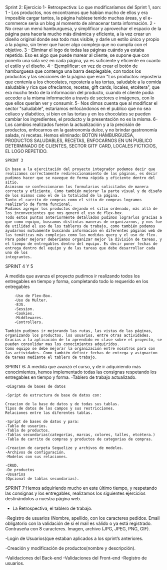 Sprint 2:
Ejercicio 1- Retrospectiva: Lo que modificaríamos del Sprint 1, son:
1 - Los productos, nos encontramos que habían mucho de ellos y era imposible cargar tantos, la página hubiese tenido muchas áreas, y el e-commerce seria un blog al momento de almacenar tanta información.
2 - No crear un menú hamburguesa, y simplificar y aprovechar el espacio de la página para hacerla mucho más dinámica y eficiente, a la vez crear un diseño original donde sea todo mas visible, y darle un estilo único y propio a la página, sin tener que hacer algo complejo que no cumplía con el objetivo.
3 - Eliminar el logo de todas las páginas cuándo ya estaba repetido. Eso es algo que puede marear al cliente, se supone que con ponerlo una sola vez en cada página, ya es suficiente y eficiente en cuanto el estilo y el diseño.
4 - Ejemplificar: en vez de crear el botón de hamburguesa que contenga una barra desplegable, con todos los productos y las secciones de la página que eran "Los productos: repostería que contenía a los chocolates, repostería a las tortas, saludable a la comida saludable y rica que ofrecíamos, recetas, gift cards, locales, etcétera", que era mucho texto de la información del producto, cuando el cliente podía acceder a la misma información a través de sectores e imágenes, con lo que ellos querían ver y consumir.
5- Nos dimos cuenta que al modificar el sector "saludable", estaríamos enfocándonos en el publico que no sea celiaco y diabético, si bien en las tortas y en los chocolates se pueden cambiar los ingredientes, el producto y la presentación no es la misma. 
6- Los cambios realizados fueron la actualización y a la precisión de productos, enfocarnos en la gastronomía dulce, y no brindar gastronomía salada, ni recetas.
Hemos eliminado: BOTON HAMBURGUESA, PRODUCTOS SALUDABLES, RECETAS, ENFOCARNOS EN UN PUBLICO DETERMINADO DE CLIENTES, SECTOR GITF CARD, LOCALES FICTICIOS, EL LOGO REPETIDO.


    SPRINT 3

	En base a la ejercitación del proyecto integrador podemos decir que realizamos correctamente redireccionamiento de las páginas, es decir pudimos hacer que se navegue de forma rápida y eficiente dentro del sitio. 
    Asimismo se confeccionaron los formularios solicitados de manera correcta y eficiente. Como también mejorar la parte visual y de diseño de los mismos como el de la totalidad de la página.
	Tanto el carrito de compras como el sitio de compras logramos realizarlo de forma funcional. 
	Pudimos agregar los productos dejando el sitio ordenado, más allá de los inconvenientes que nos generó el uso de flex-box.
	Todo estos puntos anteriormente detallados pudimos lograrlos gracias a que como equipo, buscamos distintas maneras de organizarnos, y nos fue de utilidad el uso de los tableros de trabajo, como también podemos ayudarnos mutuamente buscando información en diferentes páginas web de las temáticas más complejas como las medidas query y el uso de flex. 
	Para poder mejorar deberíamos organizar mejor la división de tareas, y el tiempo de entregables dentro del equipo. Es decir poner fechas de entrega dentro del equipo y de las tareas que debe desarrollar cada uno de los
    integrantes.


SPRINT 4 Y 5

 A medida que avanza el proyecto pudimos ir realizando todos los entregables en tiempo y forma, completando todo lo requerido en los entregables

        -Uso de Flex-Box.
        -Uso de Multer.
        -EJS.
        -Session.
        -Cookies.
        -Middlewares.
        -Controllers.

    También pudimos ir mejorando las rutas, las vistas de las páginas, organizando los productos, los usuarios, entre otras actividades. Gracias a la aplicación de lo aprendido en clase sobre el proyecto, se pueden consolidar mas los conocimientos adquiridos.  
    Como equipo se debe mejorar la organización entre nosotros para con las actividades. Como también definir fechas de entrega y asignacion de tareas mediante el tablero de trabajo. 

SPRINT 6:
A medida que avanzó el curso, y de ir adquiriendo más conocimientos, hemos implementado todas las consignas respetando los entregables en tiempo y forma.
    -Tablero de trabajo actualizado.

    -Diagrama de bases de datos

    -Spript de estructura de base de datos con:

    Creacion de la base de datos y de todas sus tablas.
    Tipos de datos de los campos y sus restricciones.
    Relaciones entre las diferentes tablas.

    -Spript de bases de datos y para:
    -Tabla de usuarios.
    -Tabla de productos.
    -Tablas secundarias(categorías, marcas, colores, talles, etcétera.)
    -Tabla de carrito de compras y productos de categorias de compras.

    -Creacion de carpeta Sequelize y archivos de modelos.
    -Archivos de configuración.
    -Modelos con sus relaciones.

    -CRUD. 
    -De productos
    -Usuarios
    (Opcional de tablas secundarias).

SPRINT 7:Hemos adquiriendo mucho en este último tiempo, y respetando las consignas y los entregables, realizamos los siguientes ejercicios destinándolos a nuestra página web. 
- La Retrospectiva, el tablero de trabajo. 

-Registro de usuarios
 (Nombre, apellido, con los caracteres pedidos.
Email obligatorio con la validación de si el mail es válido o ya está registrado.
Contraseña con 8 caracteres.
Imagen, archivo (JPG, JPEG, PNG, GIF).

-Login de Usuarios(que estaban aplicados a los sprint’s anteriores.

-Creación y modificación de productos(nombre y descripción).

-Validaciones del Back-end
-Validaciones del Front-end
-Registro de usuarios.
